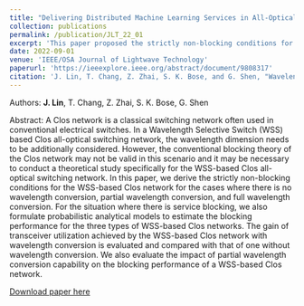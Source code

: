 ```yaml
---
title: "Delivering Distributed Machine Learning Services in All-Optical Datacenter Networks with Torus Topology"
collection: publications
permalink: /publication/JLT_22_01
excerpt: 'This paper proposed the strictly non-blocking conditions for WSS-based Clos networks with no wavelength conversion, partial wavelength conversion, and full wavelength conversion.'
date: 2022-09-01
venue: 'IEEE/OSA Journal of Lightwave Technology'
paperurl: 'https://ieeexplore.ieee.org/abstract/document/9808317'
citation: 'J. Lin, T. Chang, Z. Zhai, S. K. Bose, and G. Shen, "Wavelength Selective Switch-Based Clos Network: Blocking Theory and Performance Analyses," IEEE/OSA Journal of Lightwave Technology, vol. 40, no. 17, pp. 5842-5853, 2022.'
---
```


Authors: **J. Lin**, T. Chang, Z. Zhai, S. K. Bose, G. Shen

Abstract: A Clos network is a classical switching network often used in conventional electrical switches. In a Wavelength Selective Switch (WSS) based Clos all-optical switching network, the wavelength dimension needs to be additionally considered. However, the conventional blocking theory of the Clos network may not be valid in this scenario and it may be necessary to conduct a theoretical study specifically for the WSS-based Clos all-optical switching network. In this paper, we derive the strictly non-blocking conditions for the WSS-based Clos network for the cases where there is no wavelength conversion, partial wavelength conversion, and full wavelength conversion. For the situation where there is service blocking, we also formulate probabilistic analytical models to estimate the blocking performance for the three types of WSS-based Clos networks. The gain of transceiver utilization achieved by the WSS-based Clos network with wavelength conversion is evaluated and compared with that of one without wavelength conversion. We also evaluate the impact of partial wavelength conversion capability on the blocking performance of a WSS-based Clos network. 

[Download paper here](https://ieeexplore.ieee.org/abstract/document/9808317)

